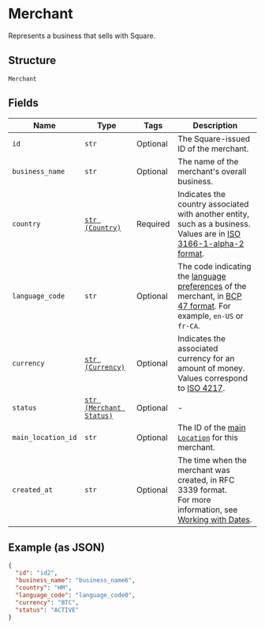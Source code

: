 
# Merchant

Represents a business that sells with Square.

## Structure

`Merchant`

## Fields

| Name | Type | Tags | Description |
|  --- | --- | --- | --- |
| `id` | `str` | Optional | The Square-issued ID of the merchant. |
| `business_name` | `str` | Optional | The name of the merchant's overall business. |
| `country` | [`str (Country)`](../../doc/models/country.md) | Required | Indicates the country associated with another entity, such as a business.<br>Values are in [ISO 3166-1-alpha-2 format](http://www.iso.org/iso/home/standards/country_codes.htm). |
| `language_code` | `str` | Optional | The code indicating the [language preferences](https://developer.squareup.com/docs/build-basics/general-considerations/language-preferences) of the merchant, in [BCP 47 format](https://tools.ietf.org/html/bcp47#appendix-A). For example, `en-US` or `fr-CA`. |
| `currency` | [`str (Currency)`](../../doc/models/currency.md) | Optional | Indicates the associated currency for an amount of money. Values correspond<br>to [ISO 4217](https://wikipedia.org/wiki/ISO_4217). |
| `status` | [`str (Merchant Status)`](../../doc/models/merchant-status.md) | Optional | - |
| `main_location_id` | `str` | Optional | The ID of the [main `Location`](https://developer.squareup.com/docs/locations-api#about-the-main-location) for this merchant. |
| `created_at` | `str` | Optional | The time when the merchant was created, in RFC 3339 format.<br>For more information, see [Working with Dates](https://developer.squareup.com/docs/build-basics/working-with-dates). |

## Example (as JSON)

```json
{
  "id": "id2",
  "business_name": "business_name6",
  "country": "HM",
  "language_code": "language_code0",
  "currency": "BTC",
  "status": "ACTIVE"
}
```

